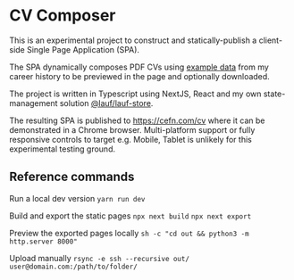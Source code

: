 # CV Composer

This is an experimental project to construct and statically-publish a client-side Single Page Application (SPA).

The SPA dynamically composes PDF CVs using [example data](./src/data.ts) from my career history to be previewed in the page and optionally downloaded.

The project is written in Typescript using NextJS, React and my own state-management solution [@lauf/lauf-store](https://www.npmjs.com/package/@lauf/lauf-store).

The resulting SPA is published to https://cefn.com/cv where it can be demonstrated in a Chrome browser. Multi-platform support or fully responsive controls to target e.g. Mobile, Tablet is unlikely for this experimental testing ground.

## Reference commands

Run a local dev version
`yarn run dev`

Build and export the static pages
`npx next build`
`npx next export`

Preview the exported pages locally
`sh -c "cd out && python3 -m http.server 8000"`

Upload manually
`rsync -e ssh --recursive out/ user@domain.com:/path/to/folder/`
